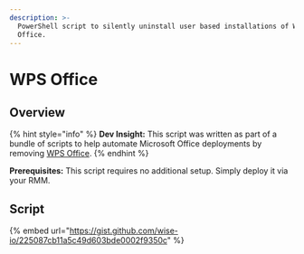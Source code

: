 ```yaml
---
description: >-
  PowerShell script to silently uninstall user based installations of WPS
  Office.
---
```


# WPS Office

## Overview

{% hint style="info" %}
**Dev Insight:** This script was written as part of a bundle of scripts to help automate Microsoft Office deployments by removing [WPS Office](https://www.wps.com).
{% endhint %}

**Prerequisites:** This script requires no additional setup. Simply deploy it via your RMM.

## Script

{% embed url="https://gist.github.com/wise-io/225087cb11a5c49d603bde0002f9350c" %}
